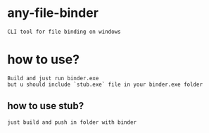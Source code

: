 # any-file-binder

```
CLI tool for file binding on windows
```

# how to use?

```
Build and just run binder.exe
but u should include `stub.exe` file in your binder.exe folder
```
## how to use stub?
```
just build and push in folder with binder
```
